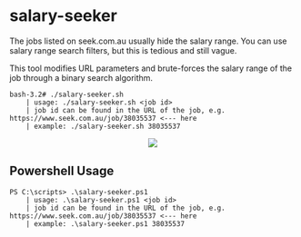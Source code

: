 # salary-seeker

The jobs listed on seek.com.au usually hide the salary range. You can use salary range search filters, but this is tedious and still vague.

This tool modifies URL parameters and brute-forces the salary range of the job through a binary search algorithm.
```
bash-3.2# ./salary-seeker.sh
    | usage: ./salary-seeker.sh <job id>
    | job id can be found in the URL of the job, e.g. https://www.seek.com.au/job/38035537 <--- here
    | example: ./salary-seeker.sh 38035537
```
<p align="center">
<img src=https://github.com/b3n-j4m1n/salary-seeker/raw/master/demo.gif>
</p>

## Powershell Usage
```
PS C:\scripts> .\salary-seeker.ps1
    | usage: .\salary-seeker.ps1 <job id>
    | job id can be found in the URL of the job, e.g. https://www.seek.com.au/job/38035537 <--- here
    | example: .\salary-seeker.ps1 38035537
```
